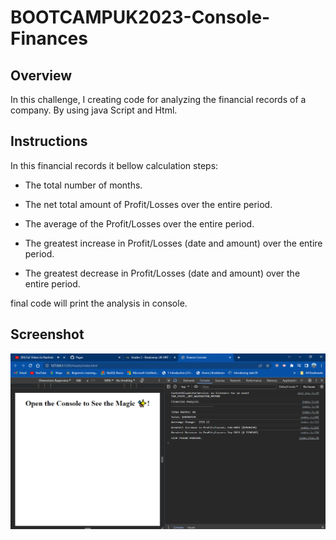 # BOOTCAMPUK2023-Console-Finances

## Overview

In this challenge, I creating code for analyzing the financial records of a company. By using java Script and Html.

## Instructions

In this financial records it bellow calculation steps:
* The total number of months.

* The net total amount of Profit/Losses over the entire period.

* The average of the Profit/Losses over the entire period.

* The greatest increase in Profit/Losses (date and amount) over the entire period.

* The greatest decrease in Profit/Losses (date and amount) over the entire period.

final code will print the analysis in console.
## Screenshot
![Output](<Screenshot 2023-10-22 024058.png>)
